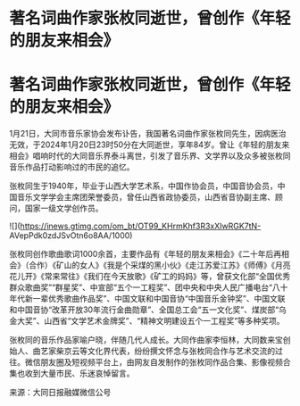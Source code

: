 # 著名词曲作家张枚同逝世，曾创作《年轻的朋友来相会》

# 著名词曲作家张枚同逝世，曾创作《年轻的朋友来相会》

1月21日，大同市音乐家协会发布讣告，我国著名词曲作家张枚同先生，因病医治无效，于2024年1月20日23时50分在大同逝世，享年84岁。曾让《年轻的朋友来相会》唱响时代的大同音乐界泰斗离世，引发了音乐界、文学界以及众多被张枚同音乐作品打动影响过的市民的追忆。

张枚同生于1940年，毕业于山西大学艺术系，中国作协会员，中国音协会员，中国音乐文学学会主席团荣誉委员，曾任山西省政协委员，山西省音协副主席、顾问，国家一级文学创作员。

![](https://inews.gtimg.com/om_bt/OT99_KHrmKhf3R3xXIwRGK7tN-
AVepPdk0zdJSvOtn6o8AA/1000)

张枚同创作歌曲歌词1000余首，主要作品有《年轻的朋友来相会》《二十年后再相会》（合作）《矿山的女人》《我是个采煤的黑小伙》《走江苏爱江苏》《师傅》《月亮花儿开》《常来常往》《我们在今天放歌》《矿工的妈妈》等，曾获文化部“全国优秀群众歌曲奖”“群星奖”、中宣部“五个一工程奖”、团中央和中央人民广播电台“八十年代新一辈优秀歌曲作品奖”、中国文联和中国音协“中国音乐金钟奖”、中国文联和中国音协“改革开放30年流行金曲勋章”、全国总工会“五一文化奖”、煤炭部“乌金大奖”、山西省“文学艺术金牌奖”、“精神文明建设五个一工程奖”等多种奖项。

张枚同的音乐作品家喻户晓，伴随几代人成长。大同作曲家李恒林，大同数来宝创始人、曲艺家柴京云等文化界代表，纷纷撰文怀念与张枚同合作与艺术交流的过往。微信朋友圈及短视频平台上，由网友自发制作的张枚同作品合集、影像视频合集也收到大量市民、乐迷哀悼留言。

来源：大同日报融媒微信公号

